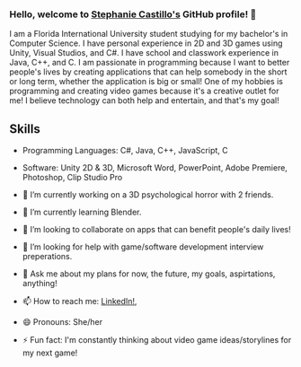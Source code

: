 ### Hello, welcome to [Stephanie Castillo's](https://www.linkedin.com/in/stephaniejcastillo/) GitHub profile! 👋

I am a Florida International University student studying for my bachelor's in Computer Science.
I have personal experience in 2D and 3D games using Unity, Visual Studios, and C#. I have school and classwork experience in Java, C++, and C.
I am passionate in programming because I want to better people's lives by creating applications that can help somebody in the short or long term, whether the application is big or small! One of my hobbies is programming and creating video games because it's a creative outlet for me! I believe technology can both help and entertain, and that's my goal! 

## Skills
- Programming Languages: C#, Java, C++, JavaScript, C
- Software: Unity 2D & 3D, Microsoft Word, PowerPoint, Adobe Premiere, Photoshop, Clip Studio Pro

- 🔭 I’m currently working on a 3D psychological horror with 2 friends.
- 🌱 I’m currently learning Blender.
- 👯 I’m looking to collaborate on apps that can benefit people's daily lives!
- 🤔 I’m looking for help with game/software development interview preperations.
- 💬 Ask me about my plans for now, the future, my goals, aspirtations, anything!
- 📫 How to reach me: [LinkedIn!](https://www.linkedin.com/in/stephaniejcastillo/), 
- 😄 Pronouns: She/her
- ⚡ Fun fact: I'm constantly thinking about video game ideas/storylines for my next game!
